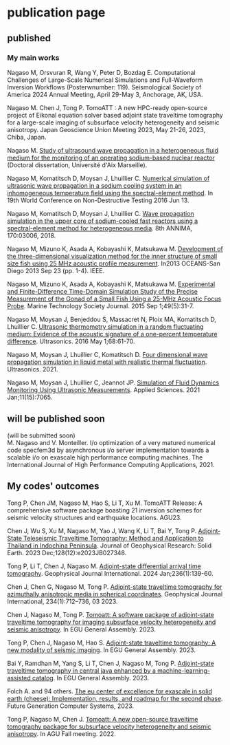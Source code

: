 # publication page

## published

### My main works

Nagaso M, Orsvuran R, Wang Y, Peter D, Bozdag E. Computational Challenges of Large-Scale Numerical Simulations and Full-Waveform Inversion Workflows (Posterwnumber: 119). Seismological Society of America 2024 Annual Meeting, April 29-May 3, Anchorage, AK, USA.

Nagaso M. Chen J, Tong P. TomoATT : A new HPC-ready open-source project of Eikonal equation solver based adjoint state traveltime tomography for a large-scale imaging of subsurface velocity heterogeneity and seismic anisotropy. Japan Geoscience Union Meeting 2023, May 21-26, 2023, Chiba, Japan.

Nagaso M. [Study of ultrasound wave propagation in a heterogeneous fluid medium for the monitoring of an operating sodium-based nuclear reactor](https://tel.archives-ouvertes.fr/tel-01798471/) (Doctoral dissertation, Université d'Aix Marseille).

Nagaso M, Komatitsch D, Moysan J, Lhuillier C. [Numerical simulation of ultrasonic wave propagation in a sodium cooling system in an inhomogeneous temperature field using the spectral-element method](https://hal.archives-ouvertes.fr/hal-01304039/). In 19th World Conference on Non-Destructive Testing 2016 Jun 13.

Nagaso M, Komatitsch D, Moysan J, Lhuillier C. [Wave propagation simulation in the upper core of sodium-cooled fast reactors using a spectral-element method for heterogeneous media](https://inis.iaea.org/collection/NCLCollectionStore/_Public/50/048/50048699.pdf). 8th ANNIMA, 170:03006, 2018.

Nagaso M, Mizuno K, Asada A, Kobayashi K, Matsukawa M. [Development of the three-dimensional visualization method for the inner structure of small size fish using 25 MHz acoustic profile measurement](https://ieeexplore.ieee.org/abstract/document/6741162). In2013 OCEANS-San Diego 2013 Sep 23 (pp. 1-4). IEEE.

Nagaso M, Mizuno K, Asada A, Kobayashi K, Matsukawa M. [Experimental and Finite-Difference Time-Domain Simulation Study of the Precise Measurement of the Gonad of a Small Fish Using a 25-MHz Acoustic Focus Probe](https://www.ingentaconnect.com/content/mts/mtsj/2015/00000049/00000005/art00005). Marine Technology Society Journal. 2015 Sep 1;49(5):31-7.

Nagaso M, Moysan J, Benjeddou S, Massacret N, Ploix MA, Komatitsch D, Lhuillier C. [Ultrasonic thermometry simulation in a random fluctuating medium: Evidence of the acoustic signature of a one-percent temperature difference](https://hal.archives-ouvertes.fr/hal-01273727/file/Ultrasonics_Moysan_2016.pdf). Ultrasonics. 2016 May 1;68:61-70.

Nagaso M, Moysan J, Lhuillier C, Komatitsch D. [Four dimensional wave propagation simulation in liquid metal with realistic thermal fluctuation](https://www.sciencedirect.com/science/article/abs/pii/S0041624X21001566). Ultrasonics. 2021.

Nagaso M, Moysan J, Lhuillier C, Jeannot JP. [Simulation of Fluid Dynamics Monitoring Using Ultrasonic Measurements](https://www.mdpi.com/2076-3417/11/15/7065/htm). Applied Sciences. 2021 Jan;11(15):7065.

## will be published soon
(will be submitted soon)  
M. Nagaso and V. Monteiller. I/o optimization of a very matured numerical
code specfem3d by asynchronous i/o server implementation towards a scalable i/o
on exascale high performance computing machines. The
International Journal of High Performance Computing Applications, 2021.


## My codes' outcomes

Tong P, Chen JM, Nagaso M, Hao S, Li T, Xu M. TomoATT Release: A comprehensive software package boasting 21 inversion schemes for seismic velocity structures and earthquake locations. AGU23.

Chen J, Wu S, Xu M, Nagaso M, Yao J, Wang K, Li T, Bai Y, Tong P. [Adjoint‐State Teleseismic Traveltime Tomography: Method and Application to Thailand in Indochina Peninsula](https://doi.org/10.1029/2023JB027348). Journal of Geophysical Research: Solid Earth. 2023 Dec;128(12):e2023JB027348.

Tong P, Li T, Chen J, Nagaso M. [Adjoint-state differential arrival time tomography](https://doi.org/10.1093/gji/ggad416). Geophysical Journal International. 2024 Jan;236(1):139-60.

Chen J, Chen G, Nagaso M, Tong P. [Adjoint-state traveltime tomography for azimuthally anisotropic media in spherical coordinates](https://doi.org/10.1093/gji/ggad093). Geophysical Journal International, 234(1):712–736, 03 2023.

Chen J, Nagaso M, Tong P. [Tomoatt: A software package of adjoint-state traveltime tomography for imaging subsurface velocity heterogeneity and seismic anisotropy](https://doi.org/10.5194/egusphere-egu23-10556). In EGU General Assembly. 2023.

Tong P, Chen J, Nagaso M, Hao S. [Adjoint-state traveltime tomography: A new modality of seismic imaging](https://doi.org/10.5194/egusphere-egu23-6305). In EGU General Assembly. 2023.

Bai Y, Ramdhan M, Yang S, Li T, Chen J, Nagaso M, Tong P. [Adjoint-state traveltime tomography in central java enhanced by a machine-learning-assisted catalog](https://doi.org/10.5194/egusphere-egu23-6504). In EGU General Assembly. 2023.

Folch A. and 94 others. [The eu center of excellence for exascale in solid earth (cheese): Implementation, results, and roadmap for the second phase](https://doi.org/10.1016/j.future.2023.04.006). Future Generation Computer Systems, 2023.

Tong P, Nagaso M, Chen J. [Tomoatt: A new open-source traveltime tomography package for subsurface velocity heterogeneity and seismic anisotropy](https://agu.confex.com/agu/fm22/meetingapp.cgi/Paper/1146552). In AGU Fall meeting. 2022.
